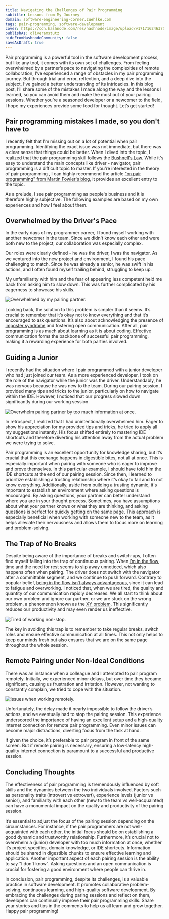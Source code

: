 ```yaml
---
title: Navigating the Challenges of Pair Programming
subtitle: Lessons from My Journey
domain: software-engineering-corner.zuehlke.com
tags: pair-programming, software-development
cover: https://cdn.hashnode.com/res/hashnode/image/upload/v1717162463753/6mZkSMtlz.png?auto=format
publishAs: oliveramstutz
hideFromHashnodeCommunity: false
saveAsDraft: true
---
```


Pair programming is a powerful tool in the software development process, but like any tool, it comes with its own set of challenges.
From feeling overwhelmed by a partner’s pace to navigating the complexities of remote collaboration, I’ve experienced a range of obstacles in my pair programming journey.
But through trial and error, reflection, and a deep dive into the subject, I’ve gained a better understanding of its intricacies.
In this blog post, I’ll share some of the mistakes I made along the way and the lessons I learned, so you can avoid them and make the most out of your pairing sessions.
Whether you’re a seasoned developer or a newcomer to the field, I hope my experiences provide some food for thought.
Let’s get started!


## Pair programming mistakes I made, so you don't have to
I recently felt that I'm missing out on a lot of potential when pair programming.
Identifying the exact issue was not immediate, but there was a clear sense that things could be better.
When I dived into the topic, I realized that the pair programming skill follows the [Bushnell's Law](https://en.wikipedia.org/wiki/Bushnell%27s%5FLaw).
While it's easy to understand the main concepts like driver - navigator, pair programming is a difficult topic to master.
If you're interested in the theory of pair programming , I can highly recommend the article ["on pair programming" from Martin Fowler's blog](https://martinfowler.com/articles/on-pair-programming.html), it provides an excellent entry to the topic. 

As a prelude, I see pair programming as people's business and it is therefore highly subjective.
The following examples are based on my own experiences and how I feel about them. 


## Overwhelmed by the Driver's Pace
In the early days of my programmer career, I found myself working with another newcomer in the team.
Since we didn't know each other and were both new to the project, our collaboration was especially complex.

Our roles were clearly defined - he was the driver, I was the navigator.
As we ventured into the new project and environment, I found his pace challenging to match.
Since he was already a senior, he was swift in his actions, and I often found myself trailing behind, struggling to keep up.

My unfamiliarity with him and the fear of appearing less competent held me back from asking him to slow down.
This was further complicated by his eagerness to showcase his skills.

![Overwhelmed by my pairing partner.](https://cdn.hashnode.com/res/hashnode/image/upload/v1717162511151/JGYtq53Fe.png?auto=format)

Looking back, the solution to this problem is simpler than it seems.
It’s crucial to remember that it’s okay not to know everything and that it’s encouraged to ask questions.
It’s also about acknowledging the presence of [imposter syndrome](https://en.wikipedia.org/wiki/Impostor%5Fsyndrome) and fostering open communication.
After all, pair programming is as much about learning as it is about coding.
Effective communication forms the backbone of successful pair programming, making it a rewarding experience for both parties involved.


## Guiding a Junior
I recently had the situation where I pair programmed with a junior developer who had just joined our team.
As a more experienced developer, I took on the role of the navigator while the junior was the driver.
Understandably, he was nervous because he was new to the team.
During our pairing session, I provided many tips and tricks to the junior, particularly on how to navigate within the IDE.
However, I noticed that our progress slowed down significantly during our working session.

![Overwhelm pairing partner by too much information at once.](https://cdn.hashnode.com/res/hashnode/image/upload/v1717162545198/GpNEeu3tg.png?auto=format)

In retrospect, I realized that I had unintentionally overwhelmed him.
Eager to show his appreciation for my provided tips and tricks, he tried to apply all my suggestions instantly.
His focus shifted entirely to mastering IDE shortcuts and therefore diverting his attention away from the actual problem we were trying to solve.

Pair programming is an excellent opportunity for knowledge sharing, but it’s crucial that this exchange happens in digestible bites, not all at once.
This is especially important when pairing with someone who is eager to improve and prove themselves. In this particular example, I should have told him the IDE shortcuts at the end of our pairing session.
Since then, I learned to prioritize establishing a trusting relationship where it’s okay to fail and to not know everything.
Additionally, aside from building a trusting dynamic, it's important to establish an environment where asking questions is encouraged.
By asking questions, your partner can better understand where you are in your thought process.
Sometimes, you have assumptions about what your partner knows or what they are thinking, and asking questions is perfect for quickly getting on the same page.
This approach is especially beneficial when working with someone new to the team, as it helps alleviate their nervousness and allows them to focus more on learning and problem-solving.


## The Trap of No Breaks
Despite being aware of the importance of breaks and switch-ups, I often find myself falling into the trap of continuous pairing.
When [I’m in the flow](https://en.wikipedia.org/wiki/Flow%5F(psychology)#:~:text=The%20flow%20state,abilities.%22%5B4%5D), time and the need for rest seems to slip away unnoticed, which also happens often when pairing.
The driver does not switch with the navigator after a committable segment, and we continue to push forward. Contrary to popular belief, [being in the flow isn’t always advantageous](https://en.wikipedia.org/wiki/Flow%5F(psychology)#:~:text=In%20some%20cases,on%20attentional%20abilities.), since it can lead to fatigue and overworking.
I noticed that, when we are tired, the quality and quantity of our communication rapidly decreases.
We all start to think about our own problem and ignore our partner, or we are stuck on the wrong problem, a phenomenon known as the [XY problem](https://en.wikipedia.org/wiki/XY%5Fproblem).
This significantly reduces our productivity and may even render us ineffective.

![Tired of working non-stop.](https://cdn.hashnode.com/res/hashnode/image/upload/v1717162596435/FRNbO6MkS.png?auto=format)

The key in avoiding this trap is to remember to take regular breaks, switch roles and ensure effective communication at all times.
This not only helps to keep our minds fresh but also ensures that we are on the same page throughout the whole session.


## Remote Pairing under Non-Ideal Conditions
There was an instance when a colleague and I attempted to pair program remotely.
Initially, we experienced minor delays, but over time they became significant, causing us frustration and irritation.
However, not wanting to constantly complain, we tried to cope with the situation.

![Issues when working remotely.](https://cdn.hashnode.com/res/hashnode/image/upload/v1717162575632/jl%5F2eYy7A.png?auto=format)

Unfortunately, the delay made it nearly impossible to follow the driver’s actions, and we eventually had to stop the pairing session.
This experience underscored the importance of having an excellent setup and a high-quality internet connection for remote pair programming.
Even minor issues can become major distractions, diverting focus from the task at hand.

If given the choice, it’s preferable to pair program in front of the same screen.
But if remote pairing is necessary, ensuring a low-latency high-quality internet connection is paramount to a successful and productive session.


## Concluding Thoughts
The effectiveness of pair programming is tremendously influenced by soft skills and the dynamics between the two individuals involved.
Factors such as personality traits (introvert vs extrovert), experience levels (junior vs senior), and familiarity with each other (new to the team vs well-acquainted) can have a monumental impact on the quality and productivity of the pairing session.

It’s essential to adjust the focus of the pairing session depending on the circumstances.
For instance, if the pair programmers are not well-acquainted with each other, the initial focus should be on establishing a good dynamic and trustworthy relationship.
Furthermore, it’s crucial not to overwhelm a (junior) developer with too much information at once, whether it’s project specifics, domain knowledge, or IDE shortcuts.
Information should be shared in digestible chunks to ensure effective learning and application.
Another important aspect of each pairing session is the ability to say "I don't know".
Asking questions and an open communication is crucial for fostering a good environment where people can thrive in.

In conclusion, pair programming, despite its challenges, is a valuable practice in software development.
It promotes collaborative problem-solving, continuous learning, and high-quality software development.
By embracing the challenges during paring sessions and reflect on them, developers can continually improve their pair programming skills.
Share your stories and tips in the comments to help us all learn and grow together. Happy pair programming!